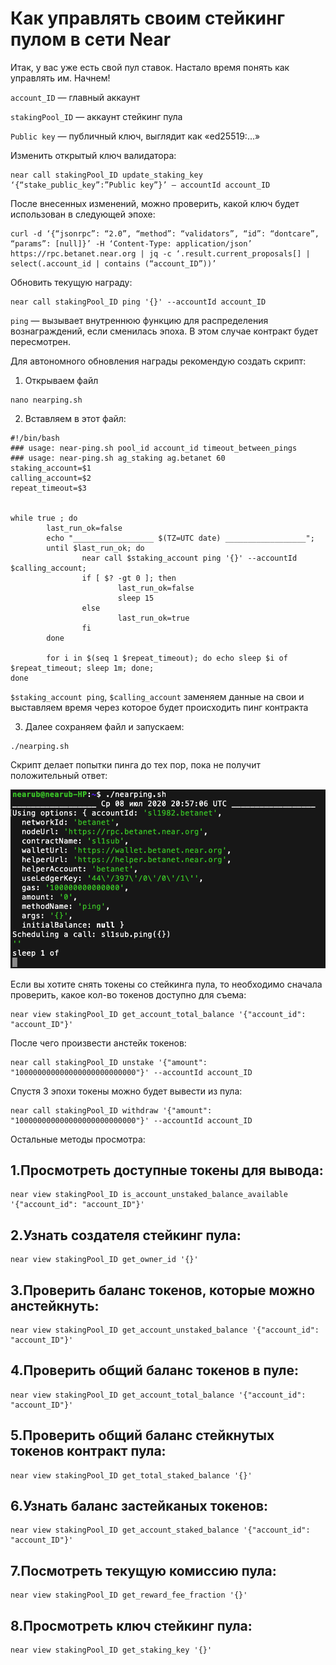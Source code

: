 # Как управлять своим стейкинг пулом в сети Near

Итак, у вас уже есть свой пул ставок. Настало время понять как управлять им. Начнем!

`account_ID` — главный аккаунт

`stakingPool_ID` — аккаунт стейкинг пула

`Public key` — публичный ключ, выглядит как «ed25519:...»


Изменить открытый ключ валидатора:
```
near call stakingPool_ID update_staking_key ‘{“stake_public_key”:”Public key”}’ — accountId account_ID
```

После внесенных изменений, можно проверить, какой ключ будет использован в следующей эпохе:
```
curl -d ‘{“jsonrpc”: “2.0”, “method”: “validators”, “id”: “dontcare”, “params”: [null]}’ -H ‘Content-Type: application/json’ https://rpc.betanet.near.org | jq -c ‘.result.current_proposals[] | select(.account_id | contains (“account_ID”))’
```

Обновить текущую награду:
```
near call stakingPool_ID ping '{}' --accountId account_ID
```
`ping` — вызывает внутреннюю функцию для распределения вознаграждений, если сменилась эпоха. В этом случае контракт будет пересмотрен.

Для автономного обновления награды рекомендую создать скрипт:

1. Открываем файл 
```
nano nearping.sh
```
2. Вставляем в этот файл:
```
#!/bin/bash
### usage: near-ping.sh pool_id account_id timeout_between_pings
### usage: near-ping.sh ag_staking ag.betanet 60
staking_account=$1
calling_account=$2
repeat_timeout=$3


while true ; do
        last_run_ok=false
        echo "__________________ $(TZ=UTC date) __________________";
        until $last_run_ok; do
                near call $staking_account ping '{}' --accountId $calling_account;
                if [ $? -gt 0 ]; then
                        last_run_ok=false
                        sleep 15
                else
                        last_run_ok=true
                fi
        done

        for i in $(seq 1 $repeat_timeout); do echo sleep $i of $repeat_timeout; sleep 1m; done;
done
```
`$staking_account ping`,  `$calling_account` заменяем данные на свои и выставляем время через которое будет происходить пинг контракта

3. Далее сохраняем файл и запускаем:

```
./nearping.sh
```

Скрипт делает попытки пинга до тех пор, пока не получит положительный ответ:

![pic](https://github.com/Viacheslav198/images/blob/master/27.png?raw=false)


Если вы хотите снять токены со стейкинга пула, то необходимо сначала проверить, какое кол-во токенов доступно для съема:
```
near view stakingPool_ID get_account_total_balance '{"account_id": "account_ID"}'
```
После чего произвести анстейк токенов:
```
near call stakingPool_ID unstake '{"amount": "100000000000000000000000000"}' --accountId account_ID
```
Спустя 3 эпохи токены можно будет вывести из пула:
```
near call stakingPool_ID withdraw '{"amount": "100000000000000000000000000"}' --accountId account_ID
```
Остальные методы просмотра:

## 1.Просмотреть доступные токены для вывода:
```
near view stakingPool_ID is_account_unstaked_balance_available '{"account_id": "account_ID"}'
```
## 2.Узнать создателя стейкинг пула:
```
near view stakingPool_ID get_owner_id '{}'
```
## 3.Проверить баланс токенов, которые можно анстейкнуть:
```
near view stakingPool_ID get_account_unstaked_balance '{"account_id": "account_ID"}'
```
## 4.Проверить общий баланс токенов в пуле:
```
near view stakingPool_ID get_account_total_balance '{"account_id": "account_ID"}'
```
## 5.Проверить общий баланс стейкнутых токенов контракт пула:
```
near view stakingPool_ID get_total_staked_balance '{}'
```
## 6.Узнать баланс застейканых токенов:
```
near view stakingPool_ID get_account_staked_balance '{"account_id": "account_ID"}'
```
## 7.Посмотреть текущую комиссию пула:
```
near view stakingPool_ID get_reward_fee_fraction '{}'
```
## 8.Просмотреть ключ стейкинг пула:
```
near view stakingPool_ID get_staking_key '{}'
```
